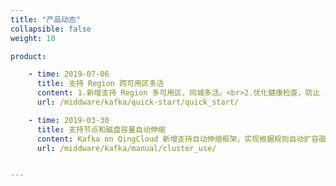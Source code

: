 ```yaml
---
title: "产品动态"
collapsible: false
weight: 10

product:

    - time: 2019-07-06
      title: 支持 Region 跨可用区多活
      content: 1.新增支持 Region 多可用区，同城多活。<br>2.优化健康检查，防止 JVM 假阴性。<br>3.加强集群操作稳定性。<br>4.关闭 OpenSSH 服务提高安全性。<br>5.优化数据清理参数，节省硬盘空间。<br>6.最大文件打开数 Max Open Files 增加到 500000。<br>7.开启 JVM Heap Dump 及新增日志文件查看器以更高效定位问题。
      url: /middware/kafka/quick-start/quick_start/

    - time: 2019-03-30
      title: 支持节点和磁盘容量自动伸缩
      content: Kafka on QingCloud 新增支持自动伸缩框架，实现根据规则自动扩容磁盘和新增节点功能。
      url: /middware/kafka/manual/cluster_use/


---
```


